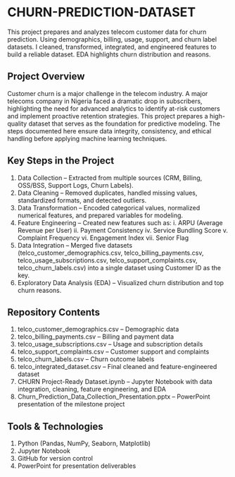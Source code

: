 # CHURN-PREDICTION-DATASET
This project prepares and analyzes telecom customer data for churn prediction. Using demographics, billing, usage, support, and churn label datasets. I cleaned, transformed, integrated, and engineered features to build a reliable dataset. EDA highlights churn distribution and reasons. 
##  Project Overview
Customer churn is a major challenge in the telecom industry. A major telecoms company in Nigeria faced a dramatic drop in subscribers, highlighting the need for advanced analytics to identify at-risk customers and implement proactive retention strategies.
This project prepares a high-quality dataset that serves as the foundation for predictive modeling. The steps documented here ensure data integrity, consistency, and ethical handling before applying machine learning techniques.
##  Key Steps in the Project
1.	Data Collection – Extracted from multiple sources (CRM, Billing, OSS/BSS, Support Logs, Churn Labels).
2.	Data Cleaning – Removed duplicates, handled missing values, standardized formats, and detected outliers.
3.	Data Transformation – Encoded categorical values, normalized numerical features, and prepared variables for modeling.
4.	Feature Engineering – Created new features such as:
i.	ARPU (Average Revenue per User)
ii.	Payment Consistency
iv.	Service Bundling Score
v.	Complaint Frequency
vi.	Engagement Index
vii.	Senior Flag
5.	Data Integration – Merged five datasets (telco_customer_demographics.csv, telco_billing_payments.csv, telco_usage_subscriptions.csv, telco_support_complaints.csv, telco_churn_labels.csv) into a single dataset using Customer ID as the key.
6.	Exploratory Data Analysis (EDA) – Visualized churn distribution and top churn reasons.
##  Repository Contents
1. 	telco_customer_demographics.csv – Demographic data
2.	telco_billing_payments.csv – Billing and payment data
3.	telco_usage_subscriptions.csv – Usage and subscription details
4.	telco_support_complaints.csv – Customer support and complaints
5.	telco_churn_labels.csv – Churn outcome labels
6.	telco_integrated_dataset.csv – Final cleaned and feature-engineered dataset
7.	CHURN Project-Ready Dataset.ipynb – Jupyter Notebook with data integration, cleaning, feature engineering, and EDA
8.	Churn_Prediction_Data_Collection_Presentation.pptx – PowerPoint presentation of the milestone project
## Tools & Technologies
1.	Python (Pandas, NumPy, Seaborn, Matplotlib)
2.	Jupyter Notebook
3.	GitHub for version control
4.	PowerPoint for presentation deliverables


